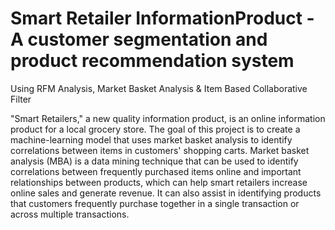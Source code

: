 # Smart Retailer InformationProduct - A customer segmentation and product recommendation system 
Using RFM Analysis, Market Basket Analysis & Item Based Collaborative Filter

"Smart Retailers," a new quality information product, is an online information product for a local grocery store. The goal of this project is to create a machine-learning model that uses market basket analysis to identify correlations between items in customers' shopping carts. Market basket analysis (MBA) is a data mining technique that can be used to identify correlations between frequently purchased items online and important relationships between products, which can help smart retailers increase online sales and generate revenue. It can also assist in identifying products that customers frequently purchase together in a single transaction or across multiple transactions.
